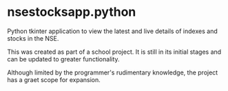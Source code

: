 # nsestocksapp.python
Python tkinter application to view the latest and live details of indexes and stocks in the NSE.

This was created as part of a school project. It is still in its initial stages and can be updated to greater functionality. 

Although limited by the programmer's rudimentary knowledge, the project has a graet scope for expansion.
